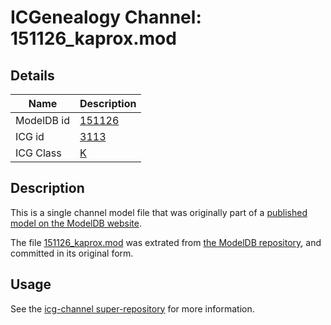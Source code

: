 # ICGenealogy Channel: 151126\_kaprox.mod

## Details

Name | Description
---- | -----------
ModelDB id | [151126](http://senselab.med.yale.edu/ModelDB/ShowModel.cshtml?model=151126)
ICG id | [3113](http://icg.neurotheory.ox.ac.uk/channels/1/3113)
ICG Class | [K](http://icg.neurotheory.ox.ac.uk/channels/1)

## Description

This is a single channel model file that was originally part of a [published model on the ModelDB website](http://senselab.med.yale.edu/mModelDB/ShowModel.cshtml?model=151126).

The file [151126\_kaprox.mod](151126_kaprox.mod) was extrated from [the ModelDB repository](http://senselab.med.yale.edu/ModelDB/ShowModel.cshtml?model=151126), and committed in its original form.

## Usage

See the [icg-channel super-repository](https://github.com/icgenealogy/icg-channels) for more information.